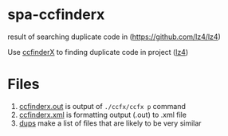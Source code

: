 # spa-ccfinderx
result of searching duplicate code in (https://github.com/lz4/lz4)

Use [ccfinderX](https://github.com/petersenna/ccfinderx-core) to finding duplicate code in project ([lz4](https://github.com/lz4/lz4))

# Files

1. [ccfinderx.out](./ccfinderx.out) is output of `./ccfx/ccfx p` command
2. [ccfinderx.xml](./ccfinderx.xml) is formatting output (.out) to .xml file
3. [dups](./dups) make a list of files that are likely to be very similar
